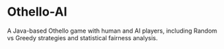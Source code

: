 # Othello-AI
A Java-based Othello game with human and AI players, including Random vs Greedy strategies and statistical fairness analysis.
